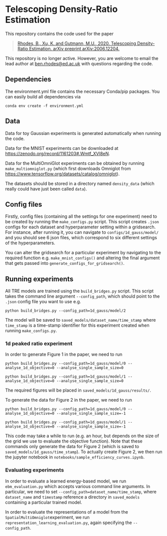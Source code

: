 # Telescoping Density-Ratio Estimation
This repository contains the code used for the paper

> [Rhodes, B., Xu, K. and Gutmann, M.U., 2020. Telescoping Density-Ratio Estimation. arXiv preprint arXiv:2006.12204.](https://arxiv.org/abs/2006.12204)

This repository is no longer active. However, you are welcome to email the lead author at ben.rhodes@ed.ac.uk with questions regarding the code.

## Dependencies
The environment.yml file contains the necessary Conda/pip packages. You can easily build all dependencies via

`conda env create -f environment.yml`

## Data
Data for toy Gaussian experiments is generated automatically when running the code.

Data for the MNIST experiments can be downloaded at https://zenodo.org/record/1161203#.Wmtf_XVl8eN.

Data for the MultiOmniGlot experiments can be obtained by running `make_multiomniglot.py` (which first downloads Omniglot from https://www.tensorflow.org/datasets/catalog/omniglot).

The datasets should be stored in a directory named `density_data` (which really could have just been called `data`).

## Config files
Firstly, config files (containing all the settings for one experiment) need to be created by running the `make_configs.py` script. This script creates `.json` configs for each dataset and hyperparameter setting within a gridsearch. For instance, after running it, you can navigate to `configs/1d_gauss/model/` and you should see 6 json files, which correspond to six different settings of the hyperparameters.

You can alter the gridsearch for a particular experiment by navigating to the required function e.g. `make_mnist_configs()` and altering the final argument that gets passed into `generate_configs_for_gridsearch()`.

## Running experiments
All TRE models are trained using the `build_bridges.py` script. This script takes the command line argument `--config_path`, which should point to the `.json` config file you want to use e.g.

`python build_bridges.py --config_path=1d_gauss/model/2`

The model will be saved to `saved_models/dataset_name/time_stamp` where `time_stamp` is a time-stamp identifier for this experiment created when running `make_configs.py`.

### 1d peaked ratio experiment
In order to generate Figure 1 in the paper, we need to run

`python build_bridges.py --config_path=1d_gauss/model/0 --analyse_1d_objective=0 --analyse_single_sample_size=0`

`python build_bridges.py --config_path=1d_gauss/model/1 --analyse_1d_objective=0 --analyse_single_sample_size=0`

The required figures will be placed in `saved_models/1d_gauss/results/`.

To generate the data for Figure 2 in the paper, we need to run

`python build_bridges.py --config_path=1d_gauss/model/0 --analyse_1d_objective=0 --analyse_single_sample_size=-1`

`python build_bridges.py --config_path=1d_gauss/model/1 --analyse_1d_objective=0 --analyse_single_sample_size=-1`

This code may take a while to run (e.g. an hour, but depends on the size of the grid we use to evaluate the objective function). Note that these commands only generate the data for Figure 2 (which is saved to `saved_models/1d_gauss/time_stamp`). To actually create Figure 2, we then run the jupyter notebook in `notebooks/sample_efficiency_curves.ipynb`.

### Evaluating experiments
In order to evaluate a learned energy-based model, we run `ebm_evaluation.py` which accepts various command line arguments. In particular, we need to set `--config_path=dataset_name/time_stamp`, where `dataset_name` and `timestamp` reference a directory in `saved_models` containing a particular trained model.

In order to evaluate the representations of a model from the `SpatialMultiOmniglot`experiment, we run `representation_learning_evaluation.py`, again specifying the `--config_path`.
